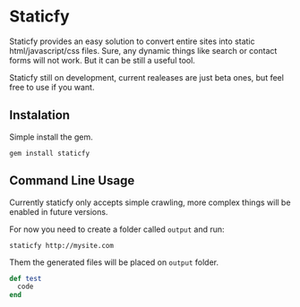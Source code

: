 Staticfy
========

Staticfy provides an easy solution to convert entire sites into static html/javascript/css files. Sure, any dynamic things like search or contact forms will not work. But it can be still a useful tool.

Staticfy still on development, current realeases are just beta ones, but feel free to use if you want.

Instalation
-----------

Simple install the gem.

    gem install staticfy

Command Line Usage
------------------

Currently staticfy only accepts simple crawling, more complex things will be enabled in future versions.

For now you need to create a folder called `output` and run:

    staticfy http://mysite.com

Them the generated files will be placed on `output` folder.

``` ruby
def test
  code
end
```
